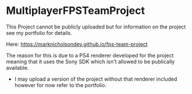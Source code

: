 # MultiplayerFPSTeamProject

This Project cannot be publicly uploaded but for information on the project see my portfolio for details.

Here: https://marknicholsondev.github.io/fps-team-project

The reason for this is due to a PS4 renderer developed for the project meaning that it uses the Sony SDK which isn't allowed
to be publically available. 
- I may upload a version of the project without that renderer included however for now refer to the portfolio.
